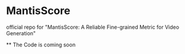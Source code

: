 # MantisScore
official repo for "MantisScore: A Reliable Fine-grained Metric for Video Generation"

** The Code is coming soon